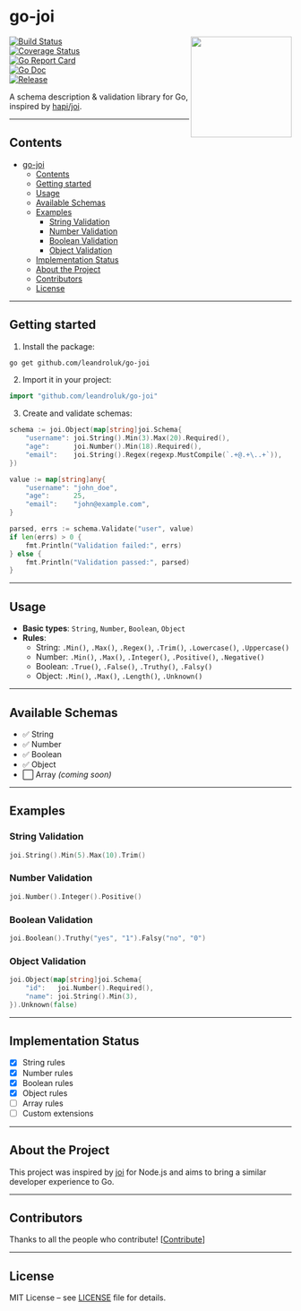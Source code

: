 # go-joi

<img align="right" width="180px" src="https://raw.githubusercontent.com/swaggo/swag/master/assets/go-joi.png">

[![Build Status](https://github.com/leandroluk/go-joi/actions/workflows/ci.yml/badge.svg?branch=main)](https://github.com/leandroluk/go-joi/actions)  
[![Coverage Status](https://img.shields.io/codecov/c/github/leandroluk/go-joi/main.svg)](https://codecov.io/gh/leandroluk/go-joi)  
[![Go Report Card](https://goreportcard.com/badge/github.com/leandroluk/go-joi)](https://goreportcard.com/report/github.com/leandroluk/go-joi)  
[![Go Doc](https://godoc.org/github.com/leandroluk/go-joi?status.svg)](https://pkg.go.dev/github.com/leandroluk/go-joi)  
[![Release](https://img.shields.io/github/release/leandroluk/go-joi.svg?style=flat-square)](https://github.com/leandroluk/go-joi/releases)  

A schema description & validation library for Go, inspired by [hapi/joi](https://github.com/hapijs/joi).

---

## Contents
- [go-joi](#go-joi)
  - [Contents](#contents)
  - [Getting started](#getting-started)
  - [Usage](#usage)
  - [Available Schemas](#available-schemas)
  - [Examples](#examples)
    - [String Validation](#string-validation)
    - [Number Validation](#number-validation)
    - [Boolean Validation](#boolean-validation)
    - [Object Validation](#object-validation)
  - [Implementation Status](#implementation-status)
  - [About the Project](#about-the-project)
  - [Contributors](#contributors)
  - [License](#license)

---

## Getting started

1. Install the package:

```sh
go get github.com/leandroluk/go-joi
```

2. Import it in your project:

```go
import "github.com/leandroluk/go-joi"
```

3. Create and validate schemas:

```go
schema := joi.Object(map[string]joi.Schema{
    "username": joi.String().Min(3).Max(20).Required(),
    "age":      joi.Number().Min(18).Required(),
    "email":    joi.String().Regex(regexp.MustCompile(`.+@.+\..+`)),
})

value := map[string]any{
    "username": "john_doe",
    "age":      25,
    "email":    "john@example.com",
}

parsed, errs := schema.Validate("user", value)
if len(errs) > 0 {
    fmt.Println("Validation failed:", errs)
} else {
    fmt.Println("Validation passed:", parsed)
}
```

---

## Usage

- **Basic types**: `String`, `Number`, `Boolean`, `Object`
- **Rules**:  
  - String: `.Min()`, `.Max()`, `.Regex()`, `.Trim()`, `.Lowercase()`, `.Uppercase()`  
  - Number: `.Min()`, `.Max()`, `.Integer()`, `.Positive()`, `.Negative()`  
  - Boolean: `.True()`, `.False()`, `.Truthy()`, `.Falsy()`  
  - Object: `.Min()`, `.Max()`, `.Length()`, `.Unknown()`  

---

## Available Schemas
- ✅ String
- ✅ Number
- ✅ Boolean
- ✅ Object
- ⬜ Array *(coming soon)*

---

## Examples

### String Validation
```go
joi.String().Min(5).Max(10).Trim()
```

### Number Validation
```go
joi.Number().Integer().Positive()
```

### Boolean Validation
```go
joi.Boolean().Truthy("yes", "1").Falsy("no", "0")
```

### Object Validation
```go
joi.Object(map[string]joi.Schema{
    "id":   joi.Number().Required(),
    "name": joi.String().Min(3),
}).Unknown(false)
```

---

## Implementation Status
- [x] String rules
- [x] Number rules
- [x] Boolean rules
- [x] Object rules
- [ ] Array rules
- [ ] Custom extensions

---

## About the Project
This project was inspired by [joi](https://github.com/hapijs/joi) for Node.js and aims to bring a similar developer experience to Go.

---

## Contributors
Thanks to all the people who contribute! [[Contribute](CONTRIBUTING.md)]

---

## License
MIT License – see [LICENSE](LICENSE) file for details.
